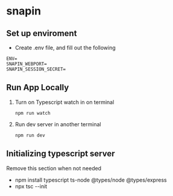 # snapin

## Set up enviroment 
- Create .env file, and fill out the following
```
ENV=
SNAPIN_WEBPORT=
SNAPIN_SESSION_SECRET=
```

## Run App Locally 
1. Turn on Typescript watch in on terminal 

    ```npm run watch``` 

2. Run dev server in another terminal 

    ```npm run dev```

## Initializing typescript server 
Remove this section when not needed 
- npm install typescript ts-node @types/node @types/express
- npx tsc --init
